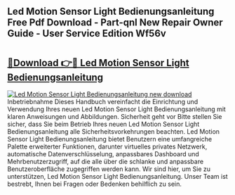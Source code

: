 ## Led Motion Sensor Light Bedienungsanleitung Free Pdf Download - Part-qnl New Repair Owner Guide - User Service Edition Wf56v

# <h2><a href="http://df41w20.blite.top/?on=Led+Motion+Sensor+Light+Bedienungsanleitung">🔗Download 👉🔴 Led Motion Sensor Light Bedienungsanleitung</a></h2>

[![Led Motion Sensor Light Bedienungsanleitung new download](https://i.imgur.com/lujVjoI.png)](http://df41w20.blite.top/?on=Led+Motion+Sensor+Light+Bedienungsanleitung)
Inbetriebnahme Dieses Handbuch vereinfacht die Einrichtung und Verwendung Ihres neuen Led Motion Sensor Light Bedienungsanleitung mit klaren Anweisungen und Abbildungen. Sicherheit geht vor Bitte stellen Sie sicher, dass Sie beim Betrieb Ihres neuen Led Motion Sensor Light Bedienungsanleitung alle Sicherheitsvorkehrungen beachten. Led Motion Sensor Light Bedienungsanleitung bietet Benutzern eine umfangreiche Palette erweiterter Funktionen, darunter virtuelles privates Netzwerk, automatische Datenverschlüsselung, anpassbares Dashboard und Mehrbenutzerzugriff, auf die alle über die schlanke und anpassbare Benutzeroberfläche zugegriffen werden kann. Wir sind hier, um Sie zu unterstützen, Led Motion Sensor Light Bedienungsanleitung. Unser Team ist bestrebt, Ihnen bei Fragen oder Bedenken behilflich zu sein.
